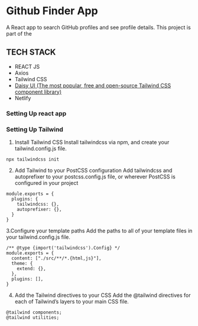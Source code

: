 # Github Finder App
A React app to search GitHub profiles and see profile details. This project is part of the 

## TECH STACK
- REACT JS
- Axios
- Tailwind CSS
- [Daisy UI (The most popular, free and open-source Tailwind CSS component library)](daisyui.com)
- Netlify


### Setting Up react app

### Setting Up Tailwind
1. Install Tailwind CSS
Install tailwindcss via npm, and create your tailwind.config.js file.

```npm install -D tailwindcss postcss autoprefixer
npx tailwindcss init
```

2. Add Tailwind to your PostCSS configuration
Add tailwindcss and autoprefixer to your postcss.config.js file, or wherever PostCSS is configured in your project
```
module.exports = {
  plugins: {
    tailwindcss: {},
    autoprefixer: {},
  }
}
```
3.Configure your template paths
Add the paths to all of your template files in your tailwind.config.js file.
```
/** @type {import('tailwindcss').Config} */
module.exports = {
  content: ["./src/**/*.{html,js}"],
  theme: {
    extend: {},
  },
  plugins: [],
}
```

4. Add the Tailwind directives to your CSS
Add the @tailwind directives for each of Tailwind’s layers to your main CSS file.
```@tailwind base;
@tailwind components;
@tailwind utilities;
```
